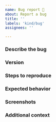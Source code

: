 ```yaml
---
name: Bug report 🐞
about: Report a bug
title: ''
labels: 'kind/bug'
assignees: ''

---
```

### Describe the bug
<!-- A clear and concise description of what the bug is. -->

### Version
<!-- Check the version in the Configuration -> Plugins -->

### Steps to reproduce
<!--
1. Do '...'
2. Click on '....'
3. See error
-->

### Expected behavior
<!-- A clear and concise description of what you expected to happen. -->

### Screenshots
<!-- If applicable, add screenshots to help explain your problem. -->

### Additional context
<!-- Add any other context about the problem here. -->
